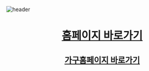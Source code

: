 ![header](https://capsule-render.vercel.app/api?type=waving&color=auto&height=300&section=header&text=soomin's%20project&fontSize=90)
<div align=center>
  <h1><a href="https://s00m1n1.github.io/project/index.html" target="_blank">홈페이지 바로가기</a></h1>

  
  <h2><a href="https://s00m1n1.github.io/project/furniture/index.html" target="_blank">가구홈페이지 바로가기</a></h2>
</div>


